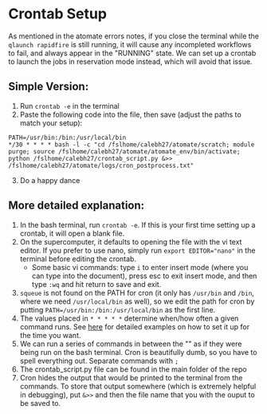# Crontab Setup

As mentioned in the atomate errors notes, if you close the terminal while the `qlaunch rapidfire` is still running, it will cause any incompleted workflows to fail, and always appear in the "RUNNING" state. We can set up a crontab to launch the jobs in reservation mode instead, which will avoid that issue. 

## Simple Version:
1. Run `crontab -e` in the terminal
2. Paste the following code into the file, then save (adjust the paths to match your setup):
```
PATH=/usr/bin:/bin:/usr/local/bin
*/30 * * * * bash -l -c "cd /fslhome/calebh27/atomate/scratch; module purge; source /fslhome/calebh27/atomate/atomate_env/bin/activate; python /fslhome/calebh27/crontab_script.py &>> /fslhome/calebh27/atomate/logs/cron_postprocess.txt"
```
3. Do a happy dance

## More detailed explanation:
1. In the bash terminal, run `crontab -e`. If this is your first time setting up a crontab, it will open a blank file.
2. On the supercomputer, it defaults to opening the file with the vi text editor. If you prefer to use nano, simply run `export EDITOR="nano"` in the terminal before editing the crontab.
   - Some basic vi commands: type `i` to enter insert mode (where you can type into the document), press esc to exit insert mode, and then type `:wq` and hit return to save and exit. 
4. `squeue` is not found on the PATH for cron (it only has `/usr/bin` and `/bin`, where we need `/usr/local/bin` as well), so we edit the path for cron by putting `PATH=/usr/bin:/bin:/usr/local/bin` as the first line.
5. The values placed in `* * * * *` determine when/how often a given command runs. See [here](https://crontab.guru/examples.html) for detailed examples on how to set it up for the time you want.
6. We can run a series of commands in between the "" as if they were being run on the bash terminal. Cron is beautifully dumb, so you have to spell everything out. Separate commands with `;`
7. The crontab_script.py file can be found in the main folder of the repo
8. Cron hides the output that would be printed to the terminal from the commands. To store that output somewhere (which is extremely helpful in debugging), put `&>>` and then the file name that you with the ouput to be saved to. 
